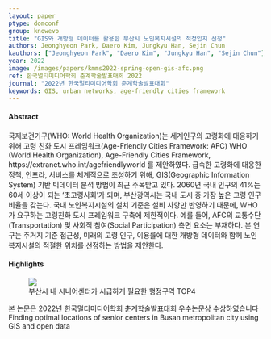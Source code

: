```yaml
---
layout: paper
ptype: domconf
group: knowevo
title: "GIS와 개방형 데이터를 활용한 부산시 노인복지시설의 적정입지 선정"
authors: Jeonghyeon Park, Daero Kim, Jungkyu Han, Sejin Chun 
kauthors: ["Jeonghyeon Park", "Daero Kim", "Jungkyu Han", "Sejin Chun"]
year: 2022
image: /images/papers/kmms2022-spring-open-gis-afc.png
ref: 한국멀티미디어학회 춘계학술발표대회 2022
journal: "2022년 한국멀티미디어학회 춘계학술발표대회"
keywords: GIS, urban networks, age-friendly cities framework
---
```


<h4><span class="badge badge-info">Abstract</span></h4>
국제보건기구(WHO: World Health Organization)는 세계인구의 고령화에 대응하기 위해 고령 친화 도시 프레임워크(Age-Friendly Cities Framework: AFC) WHO (World Health Organization), Age-Friendly Cities Framework, https://extranet.who.int/agefriendlyworld
를 제안하였다.  급속한 고령화에 대응한 정책, 인프라, 서비스를 체계적으로 조성하기 위해, GIS(Geographic Information System) 기반 빅데이터 분석 방법이 최근 주목받고 있다.
2060년 국내 인구의 41%는 60세 이상이 되는 ‘초고령사회’가 되며, 부산광역시는 국내 도시 중 가장 높은 고령 인구 비율을 갖는다. 국내 노인복지시설의 설치 기준은 설비 사항만 반영하기 때문에, WHO가 요구하는 고령친화 도시 프레임워크 구축에 제한적이다. 예를 들어, AFC의 교통수단(Transportation) 및 사회적 참여(Social Participation) 측면 요소는 부재하다.
본 연구는 주거지 기준 접근성, 미래의 고령 인구, 이용률에 대한 개방형 데이터와 함께 노인복지시설의 적절한 위치를 선정하는 방법을 제안한다.

<h4><span class="badge badge-info">Highlights</span></h4>
<figure>
    <img class="pull-left pad-right media-object d-none d-sm-block" src="{{ page.image }}">
    <figcaption>부산시 내 시니어센터가 시급하게 필요한 행정구역 TOP4</figcaption>
</figure>


<div class="alert alert-primary" role="alert">
    본 논문은 2022년 한국멀티미디어학회 춘계학술발표대회 우수논문상 수상하였습니다
</div>

<div class="alert alert-warning" role="alert">
   Finding optimal locations of senior centers in Busan metropolitan city using GIS and open data
</div>
